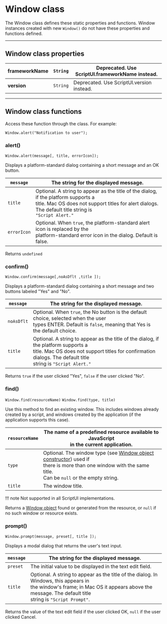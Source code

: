 # Window class

The Window class defines these static properties and functions. Window instances created with new `Window()` do not have these properties and functions defined.

---

## Window class properties

| **frameworkName**   | `String`   | Deprecated. Use ScriptUI.frameworkName instead.   |
|---------------------|------------|---------------------------------------------------|
| **version**         | `String`   | Deprecated. Use ScriptUI.version instead.         |

---

## Window class functions

Access these function through the class. For example:

```default
Window.alert("Notification to user");
```

### alert()

`Window.alert(message[, title, errorIcon]);`

Displays a platform-standard dialog containing a short message and an OK button.

| `message`   | The string for the displayed message.                                                                                                                                                              |
|-------------|----------------------------------------------------------------------------------------------------------------------------------------------------------------------------------------------------|
| `title`     | Optional. A string to appear as the title of the dialog, if the platform supports a<br/>title. Mac OS does not support titles for alert dialogs. The default title string is<br/>`"Script Alert."` |
| `errorIcon` | Optional. When `true`, the platform-standard alert icon is replaced by the<br/>platform-standard error icon in the dialog. Default is false.                                                         |

Returns `undefined`

### confirm()

`Window.confirm(message[,noAsDflt ,title ]);`

Displays a platform-standard dialog containing a short message and two buttons labeled "Yes" and "No".

| `message`   | The string for the displayed message.                                                                                                                                                                     |
|-------------|-----------------------------------------------------------------------------------------------------------------------------------------------------------------------------------------------------------|
| `noAsDflt`  | Optional. When `true`, the No button is the default choice, selected when the user<br/>types ENTER. Default is `false`, meaning that Yes is the default choice.                                           |
| `title`     | Optional. A string to appear as the title of the dialog, if the platform supports a<br/>title. Mac OS does not support titles for confirmation dialogs. The default title<br/>string is `"Script Alert."` |

Returns `true` if the user clicked "Yes", `false` if the user clicked "No".

### find()

`Window.find(resourceName)`
`Window.find(type, title)`

Use this method to find an existing window. This includes windows already created by a script, and windows created by the application (if the application supports this case).

| `resourceName`   | The name of a predefined resource available to JavaScript<br/>in the current application.                                                                                                                     |
|------------------|---------------------------------------------------------------------------------------------------------------------------------------------------------------------------------------------------------------|
| `type`           | Optional. The window type (see [Window object constructor](window-object.md#window-object-constructor)) used if<br/>there is more than one window with the same title.<br/>Can be `null` or the empty string. |
| `title`          | The window title.                                                                                                                                                                                             |

!!! note
    Not supported in all ScriptUI implementations.

Returns a [Window object](./window-object.md) found or generated from the resource, or `null` if no such window or resource exists.

### prompt()

`Window.prompt(message, preset[, title ]);`

Displays a modal dialog that returns the user's text input.

| `message`   | The string for the displayed message.                                                                                                                                                                   |
|-------------|---------------------------------------------------------------------------------------------------------------------------------------------------------------------------------------------------------|
| `preset`    | The initial value to be displayed in the text edit field.                                                                                                                                               |
| `title`     | Optional. A string to appear as the title of the dialog. In Windows, this appears in<br/>the window's frame; in Mac OS it appears above the message. The default title<br/>string is `"Script Prompt"`. |

Returns the value of the text edit field if the user clicked OK, `null` if the user clicked Cancel.
